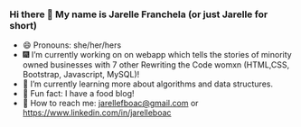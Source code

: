 ### Hi there 👋 My name is Jarelle Franchela (or just Jarelle for short)

- 😄 Pronouns: she/her/hers
- 🎆  I’m currently working on on webapp which tells the stories of minority owned businesses with 7 other Rewriting the Code womxn (HTML,CSS, Bootstrap, Javascript, MySQL)!
- 🌻 I’m currently learning more about algorithms and data structures. 
- 🍠 Fun fact: I have a food blog! 
- 💜 How to reach me: jarellefboac@gmail.com or https://www.linkedin.com/in/jarelleboac
